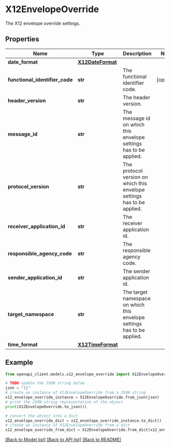 # X12EnvelopeOverride

The X12 envelope override settings.

## Properties

Name | Type | Description | Notes
------------ | ------------- | ------------- | -------------
**date_format** | [**X12DateFormat**](X12DateFormat.md) |  | 
**functional_identifier_code** | **str** | The functional identifier code. | [optional] 
**header_version** | **str** | The header version. | 
**message_id** | **str** | The message id on which this envelope settings has to be applied. | 
**protocol_version** | **str** | The protocol version on which this envelope settings has to be applied. | 
**receiver_application_id** | **str** | The receiver application id. | 
**responsible_agency_code** | **str** | The responsible agency code. | 
**sender_application_id** | **str** | The sender application id. | 
**target_namespace** | **str** | The target namespace on which this envelope settings has to be applied. | 
**time_format** | [**X12TimeFormat**](X12TimeFormat.md) |  | 

## Example

```python
from openapi_client.models.x12_envelope_override import X12EnvelopeOverride

# TODO update the JSON string below
json = "{}"
# create an instance of X12EnvelopeOverride from a JSON string
x12_envelope_override_instance = X12EnvelopeOverride.from_json(json)
# print the JSON string representation of the object
print(X12EnvelopeOverride.to_json())

# convert the object into a dict
x12_envelope_override_dict = x12_envelope_override_instance.to_dict()
# create an instance of X12EnvelopeOverride from a dict
x12_envelope_override_from_dict = X12EnvelopeOverride.from_dict(x12_envelope_override_dict)
```
[[Back to Model list]](../README.md#documentation-for-models) [[Back to API list]](../README.md#documentation-for-api-endpoints) [[Back to README]](../README.md)


